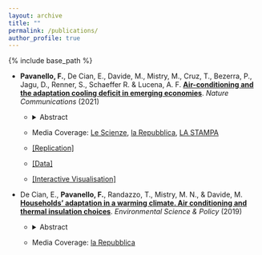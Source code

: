 ```yaml
---
layout: archive
title: ""
permalink: /publications/
author_profile: true
---
```


{% include base_path %}

- **Pavanello, F.**, De Cian, E., Davide, M., Mistry, M., Cruz, T., Bezerra, P., Jagu, D., Renner, S., Schaeffer R. & Lucena, A. F. [**Air-conditioning and the adaptation cooling deficit in emerging economies**](https://www.nature.com/articles/s41467-021-26592-2). _Nature Communications_ (2021)
  - <details> 
      <summary>Abstract</summary> Increasing temperatures will make space cooling a necessity for maintain comfort and protecting human health, and rising income levels will allow more people to purchase and run air conditioners. Here we show that, in Brazil, India, Indonesia, and Mexico income and humidity-adjusted temperature are common determinants for adopting air-conditioning, but their relative contribution varies in relation to household characteristics. Adoption rates are higher among households living in higher quality dwellings in urban areas, and among those with higher levels of education. Air-conditioning is unevenly distributed across income levels, making evident the existence of a disparity in access to cooling devices. Although the adoption of air-conditioning could increase between twofold and sixteen-fold by 2040, from 64 to 100 million families with access to electricity will not be able to adequately satisfy their demand for thermal comfort. The need to sustain electricity expenditure in response to higher temperatures can also create unequal opportunities to adapt. </details>
  
  - Media Coverage: [Le Scienze](https://www.lescienze.it/news/2021/11/09/news/cambiamenti_climatici_aria_condizionata_emergenza_emissioni_disuguaglianze-4980185/?rss), [la Repubblica](https://www.repubblica.it/green-and-blue/2021/11/09/news/l_uso_dei_condizionatori_aumentera_in_tutto_il_mondo_con_danni_per_il_clima_e_per_i_piu_poveri-325719453/?rss), [LA STAMPA](https://www.lastampa.it/green-and-blue/2021/11/09/news/l_uso_dei_condizionatori_aumentera_in_tutto_il_mondo_con_danni_per_il_clima_e_per_i_piu_poveri-325719453/)
  - [\[Replication\]](https://github.com/Energy-a/Comparative_paper_NatComms)
  - [\[Data\]](https://data.mendeley.com/datasets/ws7cmwbnfg/1)
  - [\[Interactive Visualisation\]](https://public.tableau.com/app/profile/enrica.de.cian/viz/Cooling-deficit-emerging-countries-natcom/Dataviz-widescreen?publish=yes)



- De Cian, E., **Pavanello, F.**, Randazzo, T., Mistry, M. N., & Davide, M. [**Households’ adaptation in a warming climate. Air conditioning and thermal insulation choices**](https://fpavanello.github.io/files/De_Cian_et_al_2019.pdf). _Environmental Science & Policy_ (2019)
  - <details> 
      <summary>Abstract</summary> Adjustments in the final use of energy are a critical margin of adaptation for maintaining indoor thermal comfort. This paper explores how households have been adopting air conditioning and thermal insulation to cope with different climatic conditions, and how climatic factors interact with socio-economic, demographic, and household characteristics across eight OECD countries. Changes in the cumulative number of hot and cold days over the year, urbanization, demographics and household characteristics, including attitudes towards energy efficiency, strongly affect those two margins of adaptation, along with income. If the historically-observed adaptation behaviour is maintained also under future socio-economic pathways and climate scenarios, the impact of global warming and income on air conditioning adoption will be reinforced by urbanization trends, which on the contrary will make it more difficult to improve building thermal insulation. </details>
  
  - Media Coverage: [la Repubblica](https://www.repubblica.it/ambiente/2019/07/15/news/cambiamenti_climatici_la_grande_corsa_ai_climatizzatori_e_gia_iniziata-231253051/)
